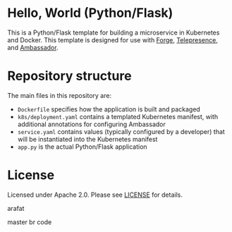 # Hello, World (Python/Flask)

This is a Python/Flask template for building a microservice in Kubernetes and Docker. This template is designed for use with [Forge](https://forge.sh), [Telepresence](https://www.telepresence.io), and [Ambassador](https://www.getambassador.io).

# Repository structure

The main files in this repository are:

* `Dockerfile` specifies how the application is built and packaged
* `k8s/deployment.yaml` contains a templated Kubernetes manifest, with additional annotations for configuring Ambassador
* `service.yaml` contains values (typically configured by a developer) that will be instantiated into the Kubernetes manifest
* `app.py` is the actual Python/Flask application

# License

Licensed under Apache 2.0. Please see [LICENSE](LICENSE) for details.

arafat

master br code
